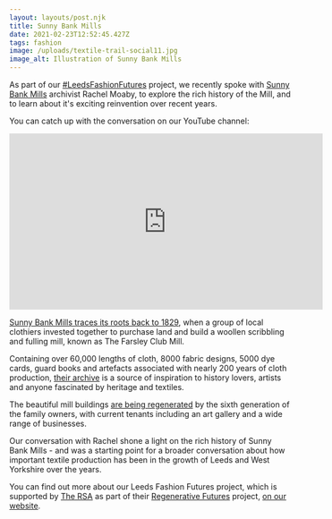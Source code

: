 ```yaml
---
layout: layouts/post.njk
title: Sunny Bank Mills
date: 2021-02-23T12:52:45.427Z
tags: fashion
image: /uploads/textile-trail-social11.jpg
image_alt: Illustration of Sunny Bank Mills
---
```

As part of our [\#LeedsFashionFutures](https://www.zerowasteleeds.org.uk/projects/leeds-fashion-futures/) project, we recently spoke with [Sunny Bank Mills](https://www.sunnybankmills.co.uk/) archivist Rachel Moaby, to explore the rich history of the Mill, and to learn about it's exciting reinvention over recent years.

You can catch up with the conversation on our YouTube channel:

<iframe width="560" height="315" src="https://www.youtube.com/embed/WzX0LfmBdx0" frameborder="0" allow="accelerometer; autoplay; clipboard-write; encrypted-media; gyroscope; picture-in-picture" allowfullscreen></iframe>

[Sunny Bank Mills traces its roots back to 1829](https://www.sunnybankmills.co.uk/our-story/history/), when a group of local clothiers invested together to purchase land and build a woollen scribbling and fulling mill, known as The Farsley Club Mill.

Containing over 60,000 lengths of cloth, 8000 fabric designs, 5000 dye cards, guard books and artefacts associated with nearly 200 years of cloth production, [their archive](https://www.sunnybankmills.co.uk/heritage/) is a source of inspiration to history lovers, artists and anyone fascinated by heritage and textiles.

The beautiful mill buildings [are being regenerated](https://www.sunnybankmills.co.uk/) by the sixth generation of the family owners, with current tenants including an art gallery and a wide range of businesses.  

Our conversation with Rachel shone a light on the rich history of Sunny Bank Mills - and was a starting point for a broader conversation about how important textile production has been in the growth of Leeds and West Yorkshire over the years.

You can find out more about our Leeds Fashion Futures project, which is supported by [The RSA](https://www.thersa.org) as part of their [Regenerative Futures](https://www.thersa.org/regenerative-futures) project, [on our website](https://www.zerowasteleeds.org.uk/projects/leeds-fashion-futures/).
